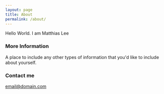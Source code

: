 ```yaml
---
layout: page
title: About
permalink: /about/
---
```


Hello World. I am Matthias Lee

### More Information

A place to include any other types of information that you'd like to include about yourself.

### Contact me

[email@domain.com](mailto:email@domain.com)